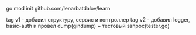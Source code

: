 go mod init github.com/lenarbatdalov/learn

tag v1 - добавил структуру, сервис и контроллер
tag v2 - добавил logger, basic-auth и провел dump(gindump) + тестовый запрос(tester.go)

